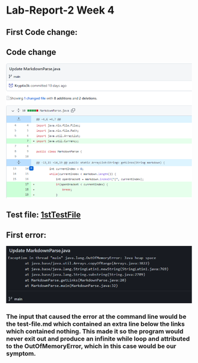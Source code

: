 # Lab-Report-2 Week 4 

## **First Code change:**

## Code change
![image](1stCodeChange.PNG)

## Test file: [1stTestFile](https://github.com/Kryptix3k/markdown-parser/blob/main/test-file.md)

## First error:
![image](FirstError.PNG) 

### The input that caused the error at the command line would be the test-file.md which contained an extra line below the links which contained nothing. This made it so the program would never exit out and produce an infinite while loop and attributed to the  OutOfMemoryError, which in this case would be our symptom.